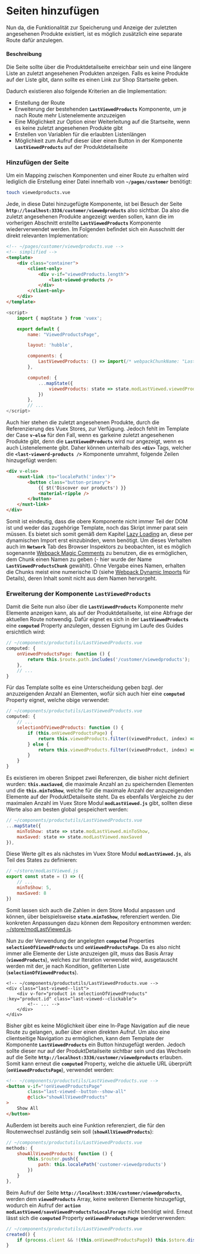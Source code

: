 # Seiten hinzufügen

Nun da, die Funktionalität zur Speicherung und Anzeige der zuletzten angesehenen Produkte existiert, ist es möglich
zusätzlich eine separate Route dafür anzulegen.

#### Beschreibung

Die Seite sollte über die Produktdetailseite erreichbar sein und eine längere Liste an zuletzt angesehenen Produkten anzeigen.
Falls es keine Produkte auf der Liste gibt, dann sollte es einen Link zur Shop Startseite geben.

Dadurch existieren also folgende Kriterien an die Implementation:
+ Erstellung der Route
+ Erweiterung der bestehenden __`LastViewedProducts`__ Komponente, um je nach Route mehr Listenelemente anzuzeigen
+ Eine Möglichkeit zur Option einer Weiterleitung auf die Startseite, wenn es keine zuletzt angesehenen Produkte gibt
+ Erstellen von Variablen für die erlaubten Listenlängen
+ Möglichkeit zum Aufruf dieser über einen Button in der Komponente  __`LastViewedProducts`__ auf der Produktdetailseite 



### Hinzufügen der Seite
Um ein Mapping zwischen Komponenten und einer Route zu erhalten wird lediglich die Erstellung einer Datei 
innerhalb von __`~/pages/customer`__ benötigt: 

``` bash
touch viewedproducts.vue
```

Jede, in diese Datei hinzugefügte Komponente, ist bei Besuch der Seite __`http://localhost:3336/customer/viewedproducts`__
also sichtbar. Da also die zuletzt angesehenen Produkte angezeigt werden sollen, kann die im vorherigen Abschnitt erstellte
__`LastViewedProducts`__ Komponente wiederverwendet werden. Im Folgenden befindet sich ein Ausschnitt der direkt relevanten
Implementation:

``` html
<!-- ~/pages/customer/viewedproducts.vue -->
<!-- simplified -->
<template>
    <div class="container">
        <client-only>
            <div v-if="viewedProducts.length">
                <last-viewed-products />
            </div>
        </client-only>
    </div>
</template>
```

``` js
<script>
    import { mapState } from 'vuex';

    export default {
        name: "ViewedProductsPage",

        layout: 'hubble',

        components: {
            LastViewedProducts: () => import(/* webpackChunkName: "LastViewedProductsChunk" */ "../../components/productutils/LastViewedProducts"),
        },

        computed: {
            ...mapState({
                viewedProducts: state => state.modLastViewed.viewedProducts
            })
        },
        // ...
</script>
```
Auch hier stehen die zuletzt angesehenen Produkte, durch die Referenzierung des Vuex Stores, zur Verfügung. Jedoch fehlt 
im Template der Case __`v-else`__ für den Fall, wenn es garkeine zuletzt angesehenen Produkte gibt, denn die __`LastViewedProducts`__
wird nur angezeigt, wenn es auch Listenelemente gibt.
Daher können unterhalb des __`<div>`__ Tags, welcher die __`<last-viewerd-products />`__ Komponente umrahmt, folgende
Zeilen hinzugefügt werden:

``` html
<div v-else>
    <nuxt-link :to="localePath('index')">
        <button class="button-primary">
            {{ $t('Discover our products') }}
            <material-ripple />
        </button>
    </nuxt-link>
</div>
```
Somit ist eindeutig, dass die obere Komponente nicht immer Teil der DOM ist und weder das zugehörige Template,
noch das Skript immer parat sein müssen. Es bietet sich somit gemäß dem Kapitel
[Lazy Loading](../architectureanddataflow/lazyloading.md) an, diese per dynamischen Import erst einzubinden, wenn benötigt.
Um dieses Verhalten auch im __`Network`__ Tab des Browser Inspektors zu beobachten, 
ist es möglich sogenannte [Webpack Magic Comments](https://webpack.js.org/api/module-methods/#magic-comments)
zu benutzen, die es ermöglichen, dem Chunk einen Namen zu geben (- hier wurde der Name __`LastViewedProductsChunk`__ gewählt).
Ohne Vergabe eines Namen, erhalten die Chunks meist 
eine numerische ID (siehe [Webpack Dynamic Imports](https://webpack.js.org/api/module-methods/#magic-comments) für Details),
deren Inhalt somit nicht aus dem Namen hervorgeht.


### Erweiterung der Komponente __`LastViewedProducts`__
Damit die Seite nun also über die __`LastViewedProducts`__ Komponente mehr Elemente anzeigen kann, als auf der
Produktdetailseite, ist eine Abfrage der aktuellen Route notwendig. Dafür eignet es sich in der 
__`LastViewedProducts`__ eine __`computed`__ Property anzulegen, dessen Eignung im Laufe des Guides ersichtlich wird:

``` js
// ~/components/productutils/LastViewedProducts.vue 
computed: {
    onViewedProductsPage: function () {
        return this.$route.path.includes('/customer/viewedproducts');
    },
    // ...
}
```
Für das Template sollte es eine Unterscheidung geben bzgl. der anzuzeigenden Anzahl an Elementen, wofür sich auch hier
eine __`computed`__ Property eignet, welche obige verwendet:

``` js 
// ~/components/productutils/LastViewedProducts.vue 
computed: {
    // ...
    selectionOfViewedProducts: function () {
        if (this.onViewedProductsPage) {
            return this.viewedProducts.filter((viewedProduct, index) => index < this.maxSaved)
        } else {
            return this.viewedProducts.filter((viewedProduct, index) => index < this.minToShow)
        }
    }
}
```

Es existieren im oberen Snippet zwei Referenzen, die bisher nicht definiert wurden: 
__`this.maxSaved`__, die maximale Anzahl an zu speichernden Elementen und die __`this.minToShow`__,
welche für die maximale Anzahl der anzuzeigenden Elemente auf der ProduktDetailseite steht.
Da es ebenfalls Vergleiche zu der maximalen Anzahl im Vuex Store Modul __`modLastViewed.js`__ gibt, 
sollten diese Werte also am besten global gespeichert werden:

``` js
// ~/components/productutils/LastViewedProducts.vue 
...mapState({
    minToShow: state => state.modLastViewed.minToShow,
    maxSaved: state => state.modLastViewed.maxSaved
}),
```

Diese Werte gilt es als nächstes im Vuex Store Modul __`modLastViewed.js`__, als Teil des States zu definieren:
``` js
// ~/store/modLastViewed.js
export const state = () => ({
    // ...
    minToShow: 5,
    maxSaved: 8
})
```
Somit lassen sich auch die Zahlen in dem Store Modul anpassen und können, über beispielsweise __`state.minToShow`__,
referenziert werden. Die konkreten Anpassungen dazu können dem Repository entnommen werden:
[~/store/modLastViewed.js](https://github.com/hubblecommerce/hubble-frontend-pwa/blob/hubble-93/store/modLastViewed.js).



Nun zu der Verwendung der angelegten __`computed`__ Properties __`selectionOfViewedProducts`__ und __`onViewedProductsPage`__.
Da es also nicht immer alle Elemente der Liste anzuzeigen gilt, muss das Basis Array (__`viewedProducts`__),
welches zur Iteration verwendet wird, ausgetauscht werden mit der, je nach Kondition, gefilterten Liste (__`selectionOfViewedProducts`__).

``` html{3}
<!-- ~/components/productutils/LastViewedProducts.vue -->
<div class="last-viewed--list">
    <div v-for="product in selectionOfViewedProducts" :key="product.id" class="last-viewed--clickable">
        <!-- ... -->
    </div>
</div>
```

Bisher gibt es keine Möglichkeit über eine In-Page Navigation auf die neue Route zu gelangen, außer über einen direkten 
Aufruf. Um also eine clientseitige Navigation zu ermöglichen, kann dem Template der Komponente __`LastViewedProducts`__
ein Button hinzugefügt werden. Jedoch sollte dieser nur auf der ProduktDetailseite sichtbar sein und das Wechseln auf 
die Seite __`http://localhost:3336/customer/viewedproducts`__ erlauben. Somit kann erneut die __`computed`__ Property,
welche die aktuelle URL überprüft (__`onViewedProductsPage`__), verwendet werden:
``` html
<!-- ~/components/productutils/LastViewedProducts.vue -->
<button v-if="!onViewedProductsPage"
        class="last-viewed--button--show-all"
        @click="showAllViewedProducts"
>
    Show All
</button>
```
Außerdem ist bereits auch eine Funktion referenziert, die für den Routenwechsel zuständig sein soll (__`showAllViewedProducts`__):
``` js
// ~/components/productutils/LastViewedProducts.vue
methods: {
    showAllViewedProducts: function () {
        this.$router.push({
            path: this.localePath('customer-viewedproducts')
        })
    }
},
```


Beim Aufruf der Seite __`http://localhost:3336/customer/viewedproducts`__, werden dem __`viewedProducts`__ Array, keine
weiteren Elemente hinzugefügt, wodurch ein Aufruf der __`action`__ __`modLastViewed/saveViewedProductsToLocalForage`__
nicht benötigt wird. Erneut lässt sich die __`computed`__ Property __`onViewedProductsPage`__ wiederverwenden:
 
``` js
// ~/components/productutils/LastViewedProducts.vue
created() {
    if (process.client && !(this.onViewedProductsPage)) this.$store.dispatch('modLastViewed/saveViewedProductsToLocalForage');
}
```